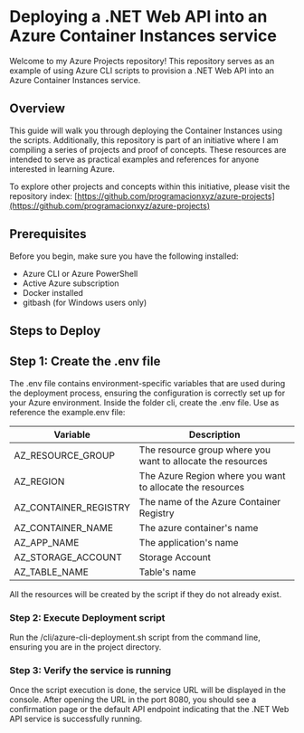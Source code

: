 # Deploying a .NET Web API into an Azure Container Instances service

Welcome to my Azure Projects repository! This repository serves as an example of using Azure CLI scripts to provision a .NET Web API into an Azure Container Instances service.

## Overview

This guide will walk you through deploying the Container Instances using the scripts. Additionally, this repository is part of an initiative where I am compiling a series of projects and proof of concepts. These resources are intended to serve as practical examples and references for anyone interested in learning Azure.

To explore other projects and concepts within this initiative, please visit the repository index:
[https://github.com/programacionxyz/azure-projects](https://github.com/programacionxyz/azure-projects)

## Prerequisites

Before you begin, make sure you have the following installed:

- Azure CLI or Azure PowerShell
- Active Azure subscription
- Docker installed
- gitbash (for Windows users only)

## Steps to Deploy

## Step 1: Create the .env file

The .env file contains environment-specific variables that are used during the deployment process, ensuring the configuration is correctly set up for your Azure environment. Inside the folder cli, create the .env file. Use as reference the example.env file:

| Variable              | Description                                                 |
| --------------------- | ----------------------------------------------------------- |
| AZ_RESOURCE_GROUP     | The resource group where you want to allocate the resources |
| AZ_REGION             | The Azure Region where you want to allocate the resources   |
| AZ_CONTAINER_REGISTRY | The name of the Azure Container Registry                    |
| AZ_CONTAINER_NAME     | The azure container's name                                  |
| AZ_APP_NAME           | The application's name                                      |
| AZ_STORAGE_ACCOUNT    | Storage Account                                             |
| AZ_TABLE_NAME         | Table's name                                                |

All the resources will be created by the script if they do not already exist.

### Step 2: Execute Deployment script

Run the /cli/azure-cli-deployment.sh script from the command line, ensuring you are in the project directory.

### Step 3: Verify the service is running

Once the script execution is done, the service URL will be displayed in the console.
After opening the URL in the port 8080, you should see a confirmation page or the default API endpoint indicating that the .NET Web API service is successfully running.
